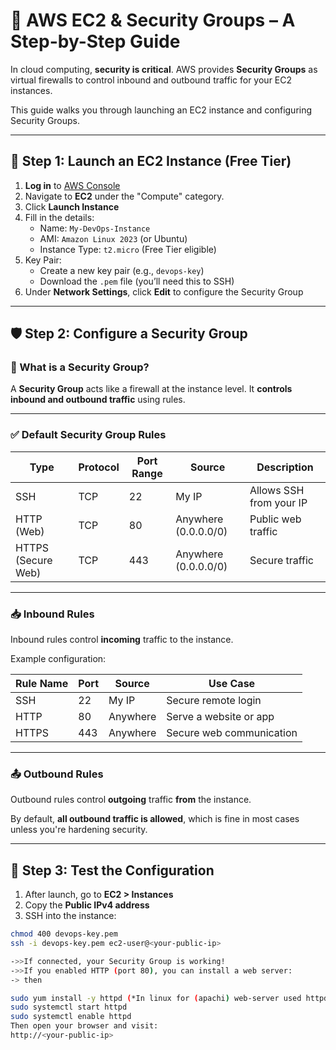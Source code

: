 # 🔐 AWS EC2 & Security Groups – A Step-by-Step Guide

In cloud computing, **security is critical**. AWS provides **Security Groups** as virtual firewalls to control inbound and outbound traffic for your EC2 instances.

This guide walks you through launching an EC2 instance and configuring Security Groups.

---

## 🚀 Step 1: Launch an EC2 Instance (Free Tier)

1. **Log in** to [AWS Console](https://console.aws.amazon.com/)
2. Navigate to **EC2** under the "Compute" category.
3. Click **Launch Instance**
4. Fill in the details:
   - Name: `My-DevOps-Instance`
   - AMI: `Amazon Linux 2023` (or Ubuntu)
   - Instance Type: `t2.micro` (Free Tier eligible)
5. Key Pair:
   - Create a new key pair (e.g., `devops-key`)
   - Download the `.pem` file (you’ll need this to SSH)
6. Under **Network Settings**, click **Edit** to configure the Security Group

---

## 🛡️ Step 2: Configure a Security Group

### 🔧 What is a Security Group?

A **Security Group** acts like a firewall at the instance level. It **controls inbound and outbound traffic** using rules.

---

### ✅ Default Security Group Rules

| Type         | Protocol | Port Range | Source            | Description             |
|--------------|----------|-------------|--------------------|--------------------------|
| SSH          | TCP      | 22          | My IP              | Allows SSH from your IP |
| HTTP (Web)   | TCP      | 80          | Anywhere (0.0.0.0/0) | Public web traffic     |
| HTTPS (Secure Web) | TCP | 443       | Anywhere (0.0.0.0/0) | Secure traffic         |

---

### 📥 Inbound Rules

Inbound rules control **incoming** traffic to the instance.

Example configuration:

| Rule Name | Port | Source       | Use Case                    |
|-----------|------|--------------|-----------------------------|
| SSH       | 22   | My IP        | Secure remote login         |
| HTTP      | 80   | Anywhere     | Serve a website or app      |
| HTTPS     | 443  | Anywhere     | Secure web communication    |

---

### 📤 Outbound Rules

Outbound rules control **outgoing** traffic **from** the instance.

By default, **all outbound traffic is allowed**, which is fine in most cases unless you're hardening security.

---

## 🧪 Step 3: Test the Configuration

1. After launch, go to **EC2 > Instances**
2. Copy the **Public IPv4 address**
3. SSH into the instance:

```bash
chmod 400 devops-key.pem
ssh -i devops-key.pem ec2-user@<your-public-ip>

->>If connected, your Security Group is working!
->>If you enabled HTTP (port 80), you can install a web server:
-> then

sudo yum install -y httpd (*In linux for (apachi) web-server used httpd*)
sudo systemctl start httpd
sudo systemctl enable httpd
Then open your browser and visit:
http://<your-public-ip>


